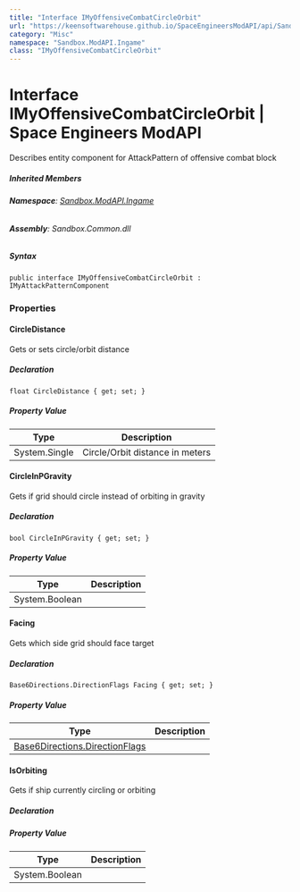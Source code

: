 ```yaml
---
title: "Interface IMyOffensiveCombatCircleOrbit"
url: "https://keensoftwarehouse.github.io/SpaceEngineersModAPI/api/Sandbox.ModAPI.Ingame.IMyOffensiveCombatCircleOrbit.html"
category: "Misc"
namespace: "Sandbox.ModAPI.Ingame"
class: "IMyOffensiveCombatCircleOrbit"
---
```


# Interface IMyOffensiveCombatCircleOrbit | Space Engineers ModAPI

Describes entity component for AttackPattern of offensive combat block

##### Inherited Members

###### **Namespace**: [Sandbox.ModAPI.Ingame](https://keensoftwarehouse.github.io/SpaceEngineersModAPI/api/Sandbox.ModAPI.Ingame.html)

###### **Assembly**: Sandbox.Common.dll

##### Syntax

```
public interface IMyOffensiveCombatCircleOrbit : IMyAttackPatternComponent
```

### Properties

#### CircleDistance

Gets or sets circle/orbit distance

##### Declaration

```
float CircleDistance { get; set; }
```

##### Property Value

| Type | Description |
| --- | --- |
| System.Single | Circle/Orbit distance in meters |

#### CircleInPGravity

Gets if grid should circle instead of orbiting in gravity

##### Declaration

```
bool CircleInPGravity { get; set; }
```

##### Property Value

| Type | Description |
| --- | --- |
| System.Boolean |     |

#### Facing

Gets which side grid should face target

##### Declaration

```
Base6Directions.DirectionFlags Facing { get; set; }
```

##### Property Value

| Type | Description |
| --- | --- |
| [Base6Directions.DirectionFlags](https://keensoftwarehouse.github.io/SpaceEngineersModAPI/api/VRageMath.Base6Directions.DirectionFlags.html) |     |

#### IsOrbiting

Gets if ship currently circling or orbiting

##### Declaration

##### Property Value

| Type | Description |
| --- | --- |
| System.Boolean |     |